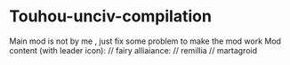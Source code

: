 # Touhou-unciv-compilation
Main mod is not by me , just fix some problem to make the mod work
Mod content (with leader icon):
// fairy alliaiance:
// remillia
// martagroid
